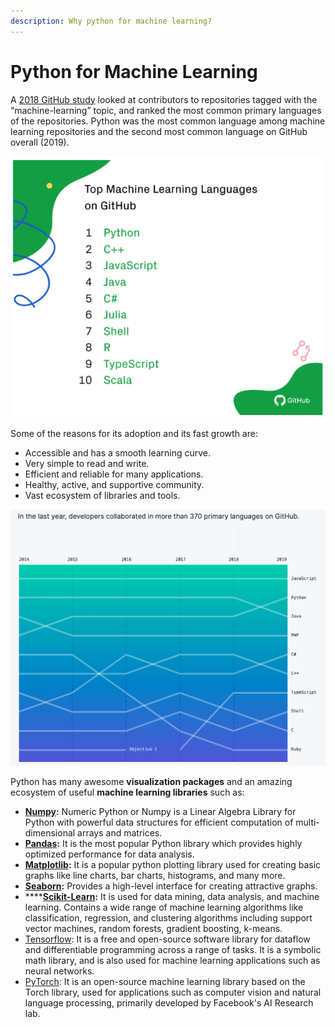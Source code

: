 ```yaml
---
description: Why python for machine learning?
---
```


# Python for Machine Learning

A [2018 GitHub study](https://github.blog/2019-01-24-the-state-of-the-octoverse-machine-learning/) looked at contributors to repositories tagged with the “machine-learning” topic, and ranked the most common primary languages of the repositories. Python was the most common language among machine learning repositories and the second most common language on GitHub overall \(2019\). 

![Top Machine Learning Programming Languages on GitHub \(2018\)](../../.gitbook/assets/screen-shot-2020-10-09-at-11.40.26-am.png)

Some of the reasons for its adoption and its fast growth are:

* Accessible and has a smooth learning curve.
* Very simple to read and write.
* Efficient and reliable for many applications.
* Healthy, active, and supportive community.
* Vast ecosystem of libraries and tools.

![Top Programming Languages on GitHub \(2019\)](../../.gitbook/assets/screen-shot-2020-10-09-at-11.37.09-am.png)

Python has many awesome **visualization packages** and an amazing ecosystem of useful **machine learning libraries** such as:

* [**Numpy**](https://numpy.org/)**:** Numeric Python or Numpy is a Linear Algebra Library for Python with powerful data structures for efficient computation of multi-dimensional arrays and matrices.
* [**Pandas**](https://pandas.pydata.org/)**:** It is the most popular Python library which provides highly optimized performance for data analysis.
* [**Matplotlib**](https://matplotlib.org/)**:** It is a popular python plotting library used for creating basic graphs like line charts, bar charts, histograms, and many more.
* [**Seaborn**](https://www.geeksforgeeks.org/seaborn-distribution-plots/)**:** Provides a high-level interface for creating attractive graphs.
* \*\*\*\*[**Scikit-Learn**](https://scikit-learn.org/stable/)**:** It is used for data mining, data analysis, and machine learning. Contains a wide range of machine learning algorithms like classification, regression, and clustering algorithms including support vector machines, random forests, gradient boosting, k-means.
* [Tensorflow](https://www.tensorflow.org/): It is a free and open-source software library for dataflow and differentiable programming across a range of tasks. It is a symbolic math library, and is also used for machine learning applications such as neural networks.
* [PyTorch](https://pytorch.org/): It is an open-source machine learning library based on the Torch library, used for applications such as computer vision and natural language processing, primarily developed by Facebook's AI Research lab.

